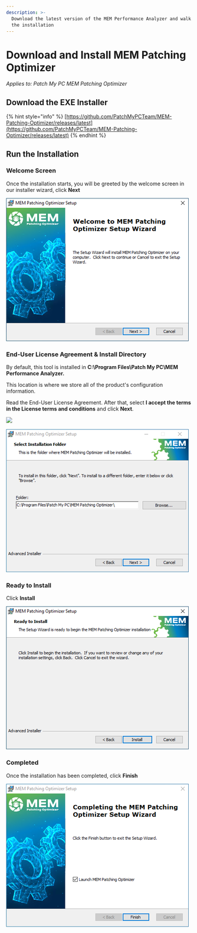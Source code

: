 ```yaml
---
description: >-
  Download the latest version of the MEM Performance Analyzer and walk through
  the installation
---
```


# Download and Install MEM Patching Optimizer

_Applies to: Patch My PC MEM Patching Optimizer_

## Download the EXE Installer

{% hint style="info" %}
[https://github.com/PatchMyPCTeam/MEM-Patching-Optimizer/releases/latest](https://github.com/PatchMyPCTeam/MEM-Patching-Optimizer/releases/latest)
{% endhint %}

## Run the Installation

### Welcome Screen

Once the installation starts, you will be greeted by the welcome screen in our installer wizard, click **Next**

![](<../.gitbook/assets/Start (2).png>)

### **End-User License Agreement & Install Directory**

By default, this tool is installed in **C:\Program Files\Patch My PC\MEM Performance Analyzer.**

This location is where we store all of the product's configuration information.

Read the End-User License Agreement. After that, select **I accept the terms in the License terms and conditions** and click **Next**.

![](../.gitbook/assets/EULA-\(1\).png)

![](<../.gitbook/assets/Install_Dir (2).png>)

### Ready to Install

Click **Install**

![](<../.gitbook/assets/Install (2).png>)

### Completed

Once the installation has been completed, click **Finish**

![](<../.gitbook/assets/Finish (2).png>)
